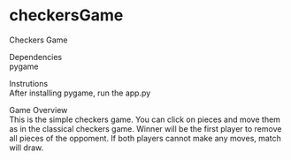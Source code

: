 # checkersGame  
Checkers Game  
  
Dependencies  
  pygame  
  
Instrutions  
After installing pygame, run the app.py  
  
Game Overview  
This is the simple checkers game. You can click on pieces and move them as in the classical checkers game. Winner will be the first player to remove all pieces of the oppoment. If both players cannot make any moves, match will draw.  

